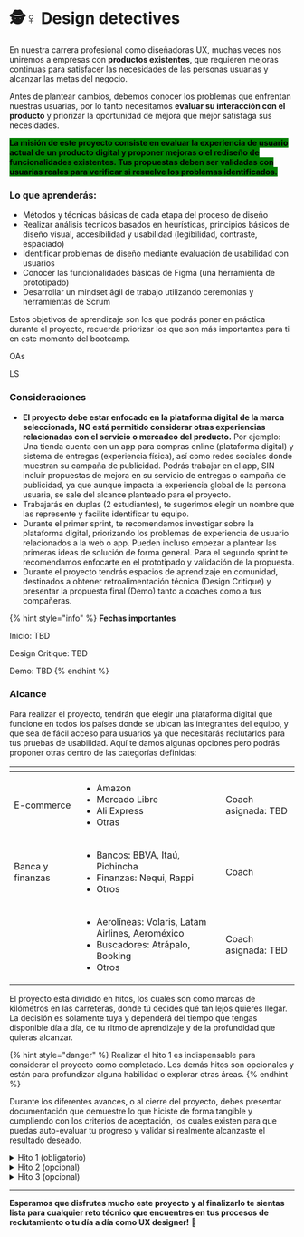 # 🕵♀ Design detectives

En nuestra carrera profesional como diseñadoras UX, muchas veces nos uniremos a empresas con **productos existentes**, que requieren mejoras continuas para satisfacer las necesidades de las personas usuarias y alcanzar las metas del negocio.&#x20;

Antes de plantear cambios, debemos conocer los problemas que enfrentan nuestras usuarias, por lo tanto necesitamos **evaluar su interacción con el producto** y priorizar la oportunidad de mejora que mejor satisfaga sus necesidades.

<mark style="background-color:green;">**La misión de este proyecto consiste en evaluar la experiencia de usuario actual de un producto digital y proponer mejoras o el rediseño de funcionalidades existentes. Tus propuestas deben ser validadas con usuarias reales para verificar si resuelve los problemas identificados.**</mark>

### Lo que aprenderás:

* Métodos y técnicas básicas de cada etapa del proceso de diseño
* Realizar análisis técnicos basados en heurísticas, principios básicos de diseño visual, accesibilidad y usabilidad (legibilidad, contraste, espaciado)
* Identificar problemas de diseño mediante evaluación de usabilidad con usuarios
* Conocer las funcionalidades básicas de Figma (una herramienta de prototipado)
* Desarrollar un mindset ágil de trabajo utilizando ceremonias y herramientas de Scrum

Estos objetivos de aprendizaje son los que podrás poner en práctica durante el proyecto, recuerda priorizar los que son más importantes para ti en este momento del bootcamp.

OAs

LS

###

### Consideraciones

* **El proyecto debe estar enfocado en la plataforma digital de la marca seleccionada, NO está permitido considerar otras experiencias relacionadas con el servicio o mercadeo del producto.** Por ejemplo: Una tienda cuenta con un app para compras online (plataforma digital) y sistema de entregas (experiencia física), así como redes sociales donde muestran su campaña de publicidad. Podrás trabajar en el app, SIN incluir propuestas de mejora en su servicio de entregas o campaña de publicidad, ya que aunque impacta la experiencia global de la persona usuaria, se sale del alcance planteado para el proyecto.
* Trabajarás en duplas (2 estudiantes), te sugerimos elegir un nombre que las represente y facilite identificar tu equipo.
* Durante el primer sprint, te recomendamos investigar sobre la plataforma digital, priorizando los problemas de experiencia de usuario relacionados a la web o app. Pueden incluso empezar a plantear las primeras ideas de solución de forma general. Para el segundo sprint te recomendamos enfocarte en el prototipado y validación de la propuesta.
* Durante el proyecto tendrás espacios de aprendizaje en comunidad, destinados a obtener retroalimentación técnica (Design Critique) y presentar la propuesta final (Demo) tanto a coaches como a tus compañeras.

{% hint style="info" %}
**Fechas importantes**

Inicio: TBD

Design Critique: TBD

Demo: TBD
{% endhint %}



### Alcance

Para realizar el proyecto, tendrán que elegir una plataforma digital que funcione en todos los países donde se ubican las integrantes del equipo, y que sea de fácil acceso para usuarios ya que necesitarás reclutarlos para tus pruebas de usabilidad. Aquí te damos algunas opciones pero podrás proponer otras dentro de las categorías definidas:

<table data-view="cards"><thead><tr><th></th><th></th><th></th></tr></thead><tbody><tr><td>E-commerce</td><td><ul><li>Amazon</li><li>Mercado Libre</li><li>Ali Express</li><li>Otras</li></ul></td><td>Coach asignada: TBD</td></tr><tr><td>Banca y finanzas</td><td><ul><li>Bancos: BBVA, Itaú, Pichincha</li><li>Finanzas: Nequi, Rappi</li><li>Otros</li></ul></td><td>Coach</td></tr><tr><td></td><td><ul><li>Aerolíneas: Volaris, Latam Airlines, Aeroméxico</li><li>Buscadores: Atrápalo, Booking</li><li>Otros</li></ul></td><td>Coach asignada: TBD</td></tr></tbody></table>



El proyecto está dividido en hitos, los cuales son como marcas de kilómetros en las carreteras, donde tú decides qué tan lejos quieres llegar. La decisión es solamente tuya y dependerá del tiempo que tengas disponible día a día, de tu ritmo de aprendizaje y de la profundidad que quieras alcanzar.

{% hint style="danger" %}
Realizar el hito 1 es indispensable para considerar el proyecto como completado. Los demás hitos son opcionales y están para profundizar alguna habilidad o explorar otras áreas.
{% endhint %}

Durante los diferentes avances, o al cierre del proyecto, debes presentar documentación que demuestre lo que hiciste de forma tangible y cumpliendo con los criterios de aceptación, los cuales existen para que puedas auto-evaluar tu progreso y validar si realmente alcanzaste el resultado deseado.

<details>

<summary>Hito 1 (obligatorio)</summary>

Para alcanzar este primer hito tendrás que comprender los diferentes elementos y propiedades de Figma, así como crear prototipos navegables en varios niveles de fidelidad.

**Criterios de aceptación:**

* Presentación explicando los diferentes elementos dentro de los paneles de Figma, así como las propiedades de cada uno.
* Un diagrama de flujo de usuario completo del app de tu preferencia. Un flujo se considera completo cuando permite a la persona usuaria realizar una tarea a cabalidad. Por ejemplo: comprar un producto, crear una cuenta, seleccionar un ítem como favorito, etc.
* Prototipo navegable en fidelidad media (texto falso, sin imágenes ni colores), en su versión desktop, tablet y mobile. La navegación del prototipo debe ser similar a la navegación del app seleccionado.
* Prototipo navegable en alta fidelidad (texto real, imágenes, colores e íconos), incluyendo componentes reutilizables debidamente organizados en la librería.
* Documento de Figma con capas y elementos organizados, utilizando una nomenclatura estándar. Por ejemplo: botón principal, botón secundario, dropdown, etc.
* Video donde se muestre el paso a paso del flujo que seleccionaste, utilizando el prototipo de alta fidelidad en los 3 formatos solicitados (desktop, tablet, mobile).

</details>

<details>

<summary>Hito 2 (opcional)</summary>

Ahora que dominas los elementos básicos del prototipado, anímate a realizar interacciones más complejas como un carrusel de imágenes, menú colapsable, modales/pop-ups o carga dinámica de datos. Puedes utilizar algún plugin de Figma.

**Criterios de aceptación:**

* Incluir al menos dos interacciones avanzadas dentro del prototipo de alta fidelidad. Deben funcionar sin errores y consistentemente.
* Incluir una animación básica dentro del prototipo de alta fidelidad (transiciones, giros, fade-in, etc.)

</details>

<details>

<summary>Hito 3 (opcional)</summary>

Ya tienes los diseños en tres tipos de dispositivos (desktop, tablet, mobile), lo cual es suficiente para considerar tu propuesta como responsive design, pero ¿podemos llevarlo al siguiente nivel? claro que sí! El reto consiste en utilizar los mismos componentes de Figma para los 3 dispositivos, sin que nada se quiebre. ¿Aceptas el reto?

**Criterios de aceptación:**

* Especificaciones de los breakpoints del diseño, incluyendo el layout utilizado por el app en cada tamaño.
* Componentes re-utilizables en todas las vistas. Nota: algunas veces no es posible utilizar el mismo componente, si no que se reemplaza por otro totalmente diferente y será necesario que identifiques estos casos en tus especificaciones.

</details>



***

**Esperamos que disfrutes mucho este proyecto y al finalizarlo te sientas lista para cualquier reto técnico que encuentres en tus procesos de reclutamiento o tu día a día como UX designer!** 💪

